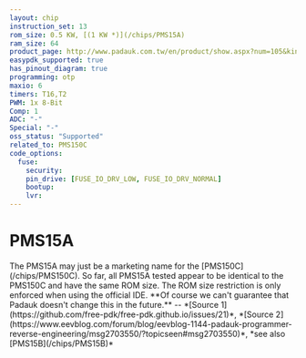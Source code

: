```yaml
---
layout: chip
instruction_set: 13
rom_size: 0.5 KW, [(1 KW *)](/chips/PMS15A)
ram_size: 64
product_page: http://www.padauk.com.tw/en/product/show.aspx?num=105&kind=41
easypdk_supported: true
has_pinout_diagram: true
programming: otp
maxio: 6
timers: T16,T2
PWM: 1x 8-Bit
Comp: 1
ADC: "-"
Special: "-"
oss_status: "Supported"
related_to: PMS150C
code_options:
  fuse:
    security:
    pin_drive: [FUSE_IO_DRV_LOW, FUSE_IO_DRV_NORMAL]
    bootup:
    lvr:
---
```


# PMS15A

<div class="callout" markdown="1">
The PMS15A may just be a marketing name for the [PMS150C](/chips/PMS150C).
So far, all PMS15A tested appear to be identical to the PMS150C and have the same ROM size.
The ROM size restriction is only enforced when using the official IDE.
**Of course we can't guarantee that Padauk doesn't change this in the future.**
--
*[Source 1](https://github.com/free-pdk/free-pdk.github.io/issues/21)*,
*[Source 2](https://www.eevblog.com/forum/blog/eevblog-1144-padauk-programmer-reverse-engineering/msg2703550/?topicseen#msg2703550)*,
*see also [PMS15B](/chips/PMS15B)*
</div>
